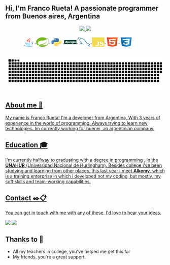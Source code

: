 ## Hi, I'm Franco Rueta! A passionate programmer from  Buenos aires, Argentina 

<div align="center">
  <a href="https://github.com/FrancoRueta">
  <img height="180em" src="https://github-readme-stats.vercel.app/api?username=FrancoRueta&show_icons=true&theme=tokyonight&include_all_commits=true&count_private=true"/>
  <img height="180em" src="https://github-readme-stats.vercel.app/api/top-langs/?username=FrancoRueta&layout=compact&langs_count=7&theme=tokyonight"/>
</div>
<div align="center" style="padding-right: 10%">
  <br>
  <img align="center" alt="Franco-JAVA" height="30" width="40" src="https://github.com/FrancoRueta/FrancoRueta/blob/main/java-original.svg">
  <img align="center" alt="Franco-SPRING" height="30" width="40" src="https://github.com/FrancoRueta/FrancoRueta/blob/main/spring-original.svg">
  <img align="center" alt="Franco-PYTHON" height="30" width="40" src="https://raw.githubusercontent.com/devicons/devicon/master/icons/python/python-original.svg">
  <img align="center" alt="Franco-DJANGO" height="30" width="40" src="https://github.com/FrancoRueta/FrancoRueta/blob/main/django-plain.svg">
  <img align="center" alt="Rafa-Csharp" height="30" width="40" src="https://github.com/FrancoRueta/FrancoRueta/blob/main/mysql-original_parablanco.svg">
  <img align="center" alt="Rafa-Js" height="30" width="40" src="https://raw.githubusercontent.com/devicons/devicon/master/icons/javascript/javascript-plain.svg">
  <img align="center" alt="Rafa-HTML" height="30" width="40" src="https://raw.githubusercontent.com/devicons/devicon/master/icons/html5/html5-original.svg">
  <img align="center" alt="Rafa-CSS" height="30" width="40" src="https://raw.githubusercontent.com/devicons/devicon/master/icons/css3/css3-original.svg">
</div>
  
  ##
 
<div align="center">
 
  ![Snake animation](https://github.com/FrancoRueta/FrancoRueta/blob/main/github-user-contributio4-8-21.svg)
 
</div>
 
 
 ## About me 🚀

My name is Franco Rueta! I'm a developer from Argentina, With 3 years of experience in the world of programming. 
Always trying to learn new technologies. Im currently working for huenei, an argentinian company.
 
 ## Education 🎓

I'm currently halfway to graduating with a degree in programming , in the **UNAHUR** (Universidad Nacional de Hurlingham). Besides college i've been studying and learning from other places, this last year i meet **Alkemy**, which is a training enterprise in which i developed not my coding,
but mostly, my soft skills and team-working capabilities.
 
 ## Contact ✒️📋

You can get in touch with me with any of these. I'd love to hear your ideas.

<a href = "mailto:ruetafranco@gmail.com?subject=Github%20mail%20request"><img src="https://img.shields.io/badge/-Gmail-%23333?style=for-the-badge&logo=gmail&logoColor=white" target="_blank"></a>
<a href="https://www.linkedin.com/in/rueta-franco/" target="_blank"><img src="https://img.shields.io/badge/-LinkedIn-%230077B5?style=for-the-badge&logo=linkedin logoColor=white" target="_blank"></a>
 
 
 ## Thanks to 🎁

* All my teachers in  college, you've helped me get this far
* My friends, you're a great support.
